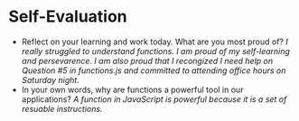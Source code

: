 # Self-Evaluation

- Reflect on your learning and work today. What are you most proud of?
*I really struggled to understand functions. I am proud of my self-learning and persevarence. I am also proud that I recongized I need help on Question #5 in functions.js and committed to attending office hours on Saturday night.*
- In your own words, why are functions a powerful tool in our applications?
*A function in JavaScript is powerful because it is a set of resuable instructions.*
